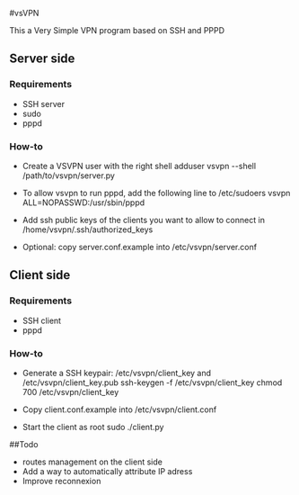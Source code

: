 #vsVPN

This a Very Simple VPN program based on SSH and PPPD


## Server side

### Requirements 
 - SSH server
 - sudo
 - pppd
 
### How-to
 - Create a VSVPN user with the right shell
	adduser vsvpn --shell /path/to/vsvpn/server.py

 - To allow vsvpn to run pppd, add the following line to /etc/sudoers
	vsvpn		ALL=NOPASSWD:/usr/sbin/pppd
 
 - Add ssh public keys of the clients you want to allow to connect in /home/vsvpn/.ssh/authorized_keys
 - Optional: copy server.conf.example into /etc/vsvpn/server.conf
 
## Client side

### Requirements
 - SSH client
 - pppd

### How-to

 - Generate a SSH keypair: /etc/vsvpn/client_key and /etc/vsvpn/client_key.pub
	ssh-keygen -f /etc/vsvpn/client_key
	chmod 700 /etc/vsvpn/client_key
 
 - Copy client.conf.example into /etc/vsvpn/client.conf
 - Start the client as root
	sudo ./client.py
 
##Todo 

 - routes management on the client side
 - Add a way to automatically attribute IP adress
 - Improve reconnexion